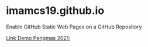 # imamcs19.github.io
Enable GitHub Static Web Pages on a GitHub Repository


[Link Demo Pengmas 2021:](https://imamcs19.github.io/ai2021)

